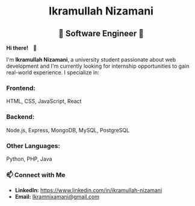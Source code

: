  <h1 align="center">Ikramullah Nizamani</h1>
<h2 align="center"><strong>🚨 Software Engineer 🚨</strong></h2>

<p><strong>Hi there! <span style="margin:0 10px;">👋</span></strong></p>
    
<p>I'm <strong>Ikramullah Nizamani</strong>, a university student passionate about web development and I'm currently looking for internship opportunities to gain real-world experience. I specialize in:</p>
<h3>Frontend:</h3> HTML, CSS, JavaScript, React  
<h3>Backend:</h3> Node.js, Express, MongoDB, MySQL, PostgreSQL
<h3>Other Languages:</h3> Python, PHP, Java
 
### 📫 Connect with Me  
- **LinkedIn:** https://www.linkedin.com/in/ikramullah-nizamani
- **Email:** Ikramnixamani@gmail.com
